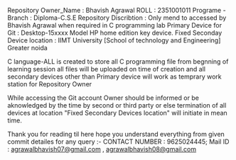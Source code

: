 Repository Owner_Name : Bhavish Agrawal
ROLL : 2351001011 
Programe - Branch : Diploma-C.S.E
Repository Discribtion : Only mend to accessed by Bhavish Agrawal when required in C programming lab
Primary Device for Git : Desktop-15xxxx Model HP home edition key device.
Fixed Seconday Device location : IIMT University [School of technology and Engineering] Greater noida 

C language-ALL is created to store all C programming file from begnning of learning session all files will be uploaded on time of creation 
and all secondary devices other than Primary device will work as temprary work station for Repository Owner 

While accessing the Git account Owner should be informed or be aknowledged by the time by second or third party or else termination of all
devices at location "Fixed Secondary Devices location" will initiate in mean time.

Thank you for reading til here hope you understand everything from given commit detailes for any query :-
CONTACT NUMBER : 9625024445;
Mail ID : agrawalbhavish07@gmail.com , agrawalbhavish08@gmail.com
